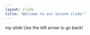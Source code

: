 ```yaml
---
layout: slide
title: "Welcome to our second slide:"
---
```

my-slide
Use the left arrow to go back!
